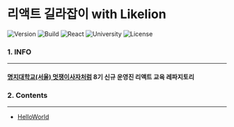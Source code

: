 리액트 길라잡이 with Likelion
=========================

 ![Version](https://img.shields.io/badge/Version-0.0.1-green.svg?style=flat-square) ![Build](https://img.shields.io/badge/Build-Passing-success.svg?style=flat-square) ![React](https://img.shields.io/badge/JavaScript-React-9cf.svg?style=flat-square) ![University](https://img.shields.io/badge/University-MJU(Seoul)-blue.svg?style=flat-square) ![License](https://img.shields.io/badge/License-MIT-informational.svg?style=flat-square)

### 1. INFO
---

#### [명지대학교(서울) 멋쟁이사자처럼](https://github.com/likelionmju) 8기 신규 운영진 리액트 교육 레파지토리

### 2. Contents
---

- [HelloWorld](markdown/helloworld.md)

